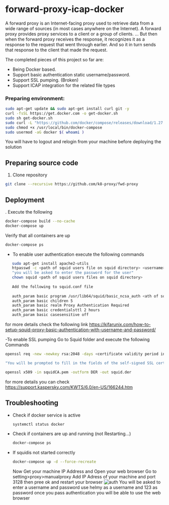 # forward-proxy-icap-docker 

A forward proxy is an Internet-facing proxy used to retrieve data from a wide range of sources (in most cases anywhere on the Internet).
A forward proxy provides proxy services to a client or a group of clients. ... But then when the forward proxy receives the response, it recognizes it as a response to the request that went through earlier. And so it in turn sends that response to the client that made the request.

 The completed pieces of this project so far are:
- Being Docker based.
- Support basic authentication static username/password.
- Support SSL pumping. (Broken)
- Support ICAP integration for the related file types





### Preparing environment:

```bash
sudo apt-get update && sudo apt-get install curl git -y
curl -fsSL https://get.docker.com -o get-docker.sh
sudo sh get-docker.sh
sudo curl -L "https://github.com/docker/compose/releases/download/1.27.0/docker-compose-$(uname -s)-$(uname -m)" -o /usr/local/bin/docker-compose
sudo chmod +x /usr/local/bin/docker-compose
sudo usermod -aG docker $( whoami )
```

You will have to logout and relogin from your machine before deploying the solution

## Preparing source code

1. Clone repository

```bash
git clone --recursive https://github.com/k8-proxy/fwd-proxy

   ```
## Deployment

. Execute the following
   
   ```bash
   docker-compose build --no-cache
   docker-compose up
   ```
   Verify that all containers are up
   
   ```bash
   docker-compose ps
   ```
- To enable user authentication
execute the following commands
```bash
   sudo apt-get install apache2-utils
   htpasswd -c <path of squid users file on squid directory> <username>
   "you will be asked to enter the password for the user"
   chown squid <path of squid users files on squid directory>
  
   Add the following to squid.conf file
   
   auth_param basic program /usr/lib64/squid/basic_ncsa_auth <ath of squid users file on squid directory>
   auth_param basic children 5
   auth_param basic realm Proxy Authentication Required
   auth_param basic credentialsttl 2 hours
   auth_param basic casesensitive off
 ```
   for more details check the following link  https://kifarunix.com/how-to-setup-squid-proxy-basic-authentication-with-username-and-password/ 
   
   -To enable SSL pumping 
   Go to Squid folder and execute the following Commands
   
   ```bash
  openssl req -new -newkey rsa:2048 -days <certificate validity period in days> -nodes -x509 -keyout squidCA.pem -out squidCA.pem
  
"You will be prompted to fill in the fields of the self-signed SSL certificate"

openssl x509 -in squidCA.pem -outform DER -out squid.der
  ```
  for more details you can check https://support.kaspersky.com/KWTS/6.0/en-US/166244.htm

   ## Troubleshooting

- Check if docker service is active
  
  ```bash
  systemctl status docker
  ```

- Check if containers are up and running (not Restarting...)
  
  ```bash
  docker-compose ps
  ```

- If squidis not started correctly
  ```bash
  docker-compose up -d --force-recreate
  ```
  Now Get your machine IP Address and Open your web browser
  Go to setting>proxy>manualproxy
  Add IP Adress of your machine and port 3128 then pree ok and restart your browser
  ![auth](https://user-images.githubusercontent.com/75560486/108697290-57057e80-750b-11eb-8d68-ad7756c685b5.PNG)
  You will be asked to enter a username and password use helmy as a username and 123 as password once you pass authentication you will be able to use the web browser

